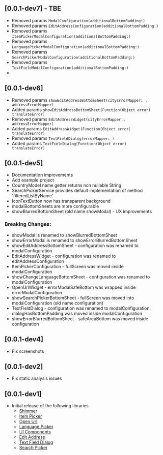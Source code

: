 ## [0.0.1-dev7] - TBE
- Removed params `ModalConfiguration(additionalBottomPadding:)`
- Removed params `EditAddressConfiguration(additionalBottomPadding:)`
- Removed params `ItemPickerModalConfiguration(additionalBottomPadding:)`
- Removed params `LanguagePickerModalConfiguration(additionalBottomPadding:)`
- Removed params `SearchPickerModalConfiguration(additionalBottomPadding:)`
- Removed params `TextFieldModalConfiguration(additionalBottomPadding:)`
- 
## [0.0.1-dev6]
- Removed params `showEditAddressBottomSheet(cityErrorMapper: , addressErrorMapper)`
- Added params `showEditAddressBottomSheet(Function(Object error) translateError)`
- Removed params `EditAddressWidget(cityErrorMapper:, addressErrorMapper)`
- Added params `EditAddressWidget(Function(Object error) translateError)`
- Removed params `TextFieldDialog(errorMapper: )`
- Added params `TextFieldDialog(Function(Object error) translateError)`

## [0.0.1-dev5]
- Documentation improvements
- Add example project
- CountryModel name getter returns non nullable String
- SearchPickerService provides default implementation of method 'filteredListByName'
- IconTextButton now has transparent background
- modalBottomSheets are more configurable
- showBlurredBottomSheet (old name showModal) - UX improvements
### Breaking Changes:
- showModal is renamed to showBlurredBottomSheet
- showErrorModal is renamed to showErrorBlurredBottomSheet
- showEditAddressBottomSheet - configuration was renamed to modalConfiguration
- EditAddressWidget - configuration was renamed to editAddressConfiguration
- ItemPickerConfiguration - fullScreen was moved inside modalConfiguration
- showChangeLanguageBottomSheet - configuration was renamed to modalConfiguration
- OpenUrlWidget - errorModalSafeBottom was wrapped inside errorModalConfiguration
- showSearchPickerBottomSheet - fullScreen was moved into modalConfiguration (old name configuration)
- TextFieldDialog - configuration was renamed to modalConfiguration, dialogHasBottomPadding was moved inside modalConfiguration
- showErrorBlurredBottomSheet - safeAreaBottom was moved inside configuration

## [0.0.1-dev4]
- Fix screenshots

## [0.0.1-dev2]
 - Fix static analysis issues

## [0.0.1-dev1]
- Initial release of the following libraries
  -  [Shimmer](https://github.com/Prime-Holding/widget_toolkit/packages/widget_toolkit/tree/master/doc/shimmer.md)
  -  [Item Picker](https://github.com/Prime-Holding/widget_toolkit/packages/widget_toolkit/tree/master/doc/item-picker.md)
  -  [Open Url](https://github.com/Prime-Holding/widget_toolkit/packages/widget_toolkit/tree/master/doc/open-url.md)
  -  [Language Picker](https://github.com/Prime-Holding/widget_toolkit/packages/widget_toolkit/tree/master/doc/language-picker.md)
  -  [UI Components](https://github.com/Prime-Holding/widget_toolkit/packages/widget_toolkit/tree/master/doc/ui-components.md)
  -  [Edit Address](https://github.com/Prime-Holding/widget_toolkit/packages/widget_toolkit/tree/master/doc/edit-address.md)
  -  [Text Field Dialog](https://github.com/Prime-Holding/widget_toolkit/packages/widget_toolkit/tree/master/doc/text-field-dialog.md)
  -  [Search Picker](https://github.com/Prime-Holding/widget_toolkit/packages/widget_toolkit/tree/master/doc/search-picker.md)

